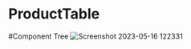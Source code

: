 # ProductTable
#Component Tree
![Screenshot 2023-05-16 122331](https://github.com/sanjaybaro/ProducctTable/assets/123923491/734ae032-d8a3-4186-a69d-7c1dee456266)
